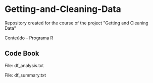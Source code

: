 # Getting-and-Cleaning-Data
Repository created for the course of the project "Getting and Cleaning Data"

Conteúdo - Programa R 

## Code Book 
File:  df_analysis.txt

File:  df_summary.txt
